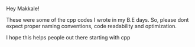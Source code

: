 Hey Makkale!

These were some of the cpp codes I wrote in my B.E days. So, please dont expect proper naming conventions, code readability and optimization.

I hope this helps people out there starting with cpp
